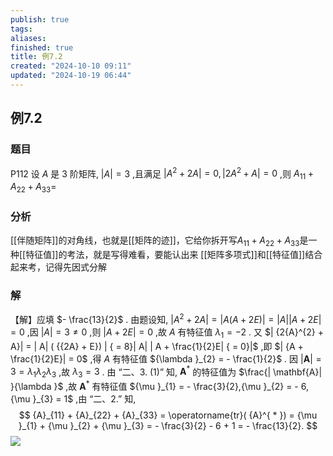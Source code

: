 ```yaml
---
publish: true
tags: 
aliases: 
finished: true
title: 例7.2
created: "2024-10-10 09:11"
updated: "2024-10-19 06:44"
---
```

## 例7.2
### 题目
P112 设 $A$ 是 3 阶矩阵, $| A| = 3$ ,且满足 $| {{A}^{2} + {2A}}| = 0,| {2{A}^{2} + A}| = 0$ ,则 ${A}_{11} + {A}_{22} + {A}_{33} =$ 
### 分析
[[伴随矩阵]]的对角线，也就是[[矩阵的迹]]，它给你拆开写$A_{11}+A_{22}+A_{33}$是一种[[特征值]]的考法，就是写得难看，要能认出来
[[矩阵多项式]]和[[特征值]]结合起来考，记得先因式分解
### 解
【解】应填 $- \frac{13}{2}$ .
由题设知, $| {{A}^{2} + {2A}}| = | {A( {A + {2E}}) }| = | A| | {A + {2E}}| = 0$ ,因 $| A| = 3 \neq 0$ ,则 $| {A + {2E}}| = 0$ ,故 $A$ 有特征值 ${\lambda }_{1} = - 2$ .
又 $| {2{A}^{2} + A}| = | A| ( {{2A} + E}) | { = 8}| A| | A + \frac{1}{2}E| { = 0}|$ ,即 $| {A + \frac{1}{2}E}| = 0$ ,得 $A$ 有特征值 ${\lambda }_{2} = - \frac{1}{2}$ .
因 $| \mathbf{A}| = 3 = {\lambda }_{1}{\lambda }_{2}{\lambda }_{3}$ ,故 ${\lambda }_{3} = 3$ .
由 “二、3. (1)” 知, ${\mathbf{A}}^{ * }$ 的特征值为 $\frac{| \mathbf{A}| }{\lambda }$ ,故 ${\mathbf{A}}^{ * }$ 有特征值 ${\mu }_{1} = - \frac{3}{2},{\mu }_{2} = - 6,{\mu }_{3} = 1$ ,由 “二、2.” 知,
$$
{A}_{11} + {A}_{22} + {A}_{33} = \operatorname{tr}( {A}^{ * }) = {\mu }_{1} + {\mu }_{2} + {\mu }_{3} = - \frac{3}{2} - 6 + 1 = - \frac{13}{2}.
$$
![](https://img.hwenyi.tech/202410191444066.webp)

